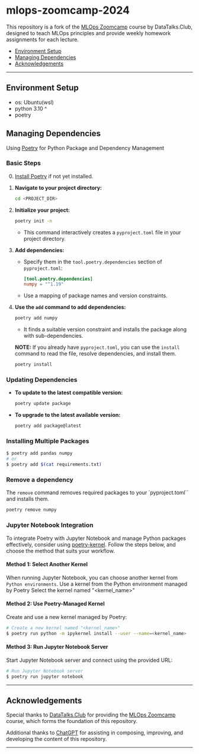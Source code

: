 # mlops-zoomcamp-2024

This repository is a fork of the [MLOps Zoomcamp](https://github.com/DataTalksClub/mlops-zoomcamp) course by DataTalks.Club, designed to teach MLOps principles and provide weekly homework assignments for each lecture.

<!-- /TOC -->
- [Environment Setup](#environment-setup)
- [Managing Dependencies](#managing-dependencies)
- [Acknowledgements](#acknowledgements)
<!-- TOC depthFrom:2 depthTo:3 -->
---

## Environment Setup

- os: Ubuntu(wsl)
- python 3.10 ^
- poetry

## Managing Dependencies

Using [Poetry](https://python-poetry.org/) for Python Package and Dependency Management

### Basic Steps

0. [Install Poetry](https://python-poetry.org/docs/#installation) if not yet
installed.
1. **Navigate to your project directory:**

    ```sh
    cd <PROJECT_DIR>
    ```

2. **Initialize your project:**

    ```sh
    poetry init -n
    ```

    - This command interactively creates a `pyproject.toml` file in your project directory.

3. **Add dependencies:**
    - Specify them in the `tool.poetry.dependencies` section of `pyproject.toml`:

        ```toml
        [tool.poetry.dependencies]
        numpy = "^1.19"
        ```

    - Use a mapping of package names and version constraints.

4. **Use the `add` command to add dependencies:**

    ```sh
    poetry add numpy
    ```

    - It finds a suitable version constraint and installs the package along with sub-dependencies.

    **NOTE:** If you already have `pyproject.toml`, you can use the `install` command to read the file, resolve dependencies, and install them.

    ```sh
    poetry install
    ```

### Updating Dependencies

- **To update to the latest compatible version:**

    ```sh
    poetry update package
    ```

- **To upgrade to the latest available version:**

    ```sh
    poetry add package@latest
    ```

### Installing Multiple Packages

```sh
$ poetry add pandas numpy
# or
$ poetry add $(cat requirements.txt)
```

### Remove a dependency

The `remove` command removes required packages to your `pyproject.toml`` and installs them.

```bash
poetry remove numpy
```

### Jupyter Notebook Integration

To integrate Poetry with Jupyter Notebook and manage Python packages effectively, consider using [poetry-kernel](https://github.com/pathbird/poetry-kernel). Follow the steps below, and choose the method that suits your workflow.

#### Method 1: Select Another Kernel

When running Jupyter Notebook, you can choose another kernel from `Python environments`.
Use a kernel from the Python environment managed by Poetry
Select the kernel named "<kernel_name>"

#### Method 2: Use Poetry-Managed Kernel

Create and use a new kernel managed by Poetry:

```bash
# Create a new kernel named "<kernel_name>"
$ poetry run python -m ipykernel install --user --name=<kernel_name>
```

#### Method 3: Run Jupyter Notebook Server

Start Jupyter Notebook server and connect using the provided URL:

```bash
# Run Jupyter Notebook server
$ poetry run jupyter notebook
```

---

## Acknowledgements

Special thanks to [DataTalks.Club](https://github.com/DataTalksClub) for providing the [MLOps Zoomcamp](https://github.com/DataTalksClub/mlops-zoomcamp) course, which forms the foundation of this repository.

Additional thanks to [ChatGPT](https://www.openai.com/chatgpt) for assisting in composing, improving, and developing the content of this repository.

---
